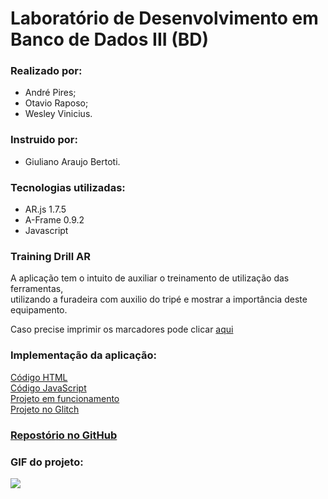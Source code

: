 # Laboratório de Desenvolvimento em Banco de Dados III (BD)

### Realizado por:
- André Pires;  
- Otavio Raposo;  
- Wesley Vinicius.
    
### Instruido por:
- Giuliano Araujo Bertoti.
 
### Tecnologias utilizadas: 
- AR.js 1.7.5  
- A-Frame 0.9.2  
- Javascript  
  
### Training Drill AR 
  A aplicação tem o intuito de auxiliar o treinamento de utilização das ferramentas,  
utilizando a furadeira com auxilio do tripé e mostrar a importância deste equipamento.
  
Caso precise imprimir os marcadores pode clicar [aqui](https://github.com/wesleyvs/RealidadeAumentada/raw/master/Markers/Markers.pdf)
  
### Implementação da aplicação: 
[Código HTML](https://glitch.com/edit/#!/trainning-drill-ar?path=index.html)  
[Código JavaScript](https://glitch.com/edit/#!/trainning-drill-ar?path=script.js)  
[Projeto em funcionamento](https://trainning-drill-ar.glitch.me/home-pc.html)  
[Projeto no Glitch](https://glitch.com/edit/#!/trainning-drill-ar?path=README.md)  
  
### [Repostór](https://github.com/wesleyvs/RealidadeAumentada)[i](https://www.youtube.com/watch?v=I4rdDQxdwDI)[o no GitHub](https://github.com/wesleyvs/RealidadeAumentada)
  
### GIF do projeto:
![](https://github.com/wesleyvs/RealidadeAumentada/raw/master/Project_Gif_.gif)

